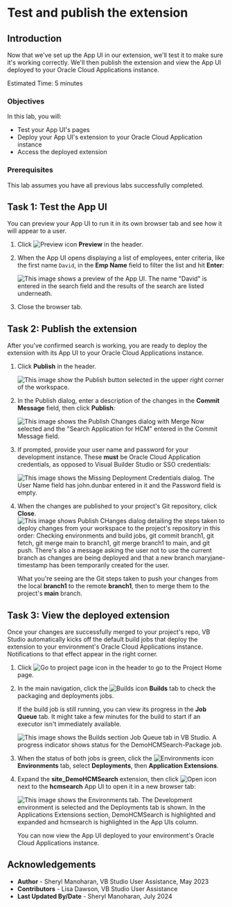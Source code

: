 # Test and publish the extension

## Introduction

Now that we've set up the App UI in our extension, we'll test it to make sure it's working correctly. We'll then publish the extension and view the App UI deployed to your Oracle Cloud Applications instance.

Estimated Time: 5 minutes

### Objectives

In this lab, you will:

* Test your App UI's pages
* Deploy your App UI's extension to your Oracle Cloud Application instance
* Access the deployed extension

### Prerequisites

This lab assumes you have all previous labs successfully completed.

## Task 1: Test the App UI

You can preview your App UI to run it in its own browser tab and see how it will appear to a user.

1. Click ![Preview icon](images/icon-preview.png) **Preview** in the header.

2. When the App UI opens displaying a list of employees, enter criteria, like the first name `David`, in the **Emp Name** field to filter the list and hit **Enter**:

    ![This image shows a preview of the App UI. The name "David" is entered in the search field and the results of the search are listed underneath.](images/preview.png)

3. Close the browser tab.

## Task 2: Publish the extension

After you've confirmed search is working, you are ready to deploy the extension with its App UI to your Oracle Cloud Applications instance.

1. Click **Publish** in the header.

    ![This image show the Publish button selected in the upper right corner of the workspace.](images/publish.png)

2. In the Publish dialog, enter a description of the changes in the **Commit Message** field, then click **Publish**:

    ![This image shows the Publish Changes dialog with Merge Now selected and the "Search Application for HCM" entered in the Commit Message field.](images/publish-changes-dialog.png)

3. If prompted, provide your user name and password for your development instance. These **must** be Oracle Cloud Application credentials, as opposed to Visual Builder Studio or SSO credentials:

    ![This image shows the Missing Deployment Credentials dialog. The User Name field has john.dunbar entered in it and the Password field is empty.](images/deployment-creds.png)

4. When the changes are published to your project's Git repository, click **Close**.
    ![This image shows Publish CHanges dialog detailing the steps taken to deploy changes from your workspace to the project's repository in this order: Checking environments and build jobs, git commit branch1, git fetch, git merge main to branch1, git merge branch1 to main, and git push. There's also a message asking the user not to use the current branch as changes are being deployed and that a new branch maryjane-timestamp has been temporarily created for the user.](images/published.png)

    What you're seeing are the Git steps taken to push your changes from the local **branch1** to the remote **branch1**, then to merge them to the project's **main** branch.

## Task 3: View the deployed extension

Once your changes are successfully merged to your project's repo, VB Studio automatically kicks off the default build jobs that deploy the extension to your environment's Oracle Cloud Applications instance. Notifications to that effect appear in the right corner.

1. Click ![Go to project page icon](images/icon-gotoprojectpage.png) in the header to go to the Project Home page.

2. In the main navigation, click the ![Builds icon](images/icon-builds.png) **Builds** tab to check the packaging and deployments jobs.

    If the build job is still running, you can view its progress in the **Job Queue** tab. It might take a few minutes for the build to start if an executor isn't immediately available.

    ![This image shows the Builds section Job Queue tab in VB Studio. A progress indicator shows status for the DemoHCMSearch-Package job.](images/job-queue.png)

3. When the status of both jobs is green, click the ![Environments icon](images/icon-environments.png) **Environments** tab, select **Deployments**, then **Application Extensions**.

4. Expand the **site_DemoHCMSearch** extension, then click ![Open icon](images/icon-openappui.png) next to the **hcmsearch** App UI to open it in a new browser tab:

    ![This image shows the Environments tab. The Development environment is selected and the Deployments tab is shown. In the Applications Extensions section, DemoHCMSearch is highlighted and expanded and hcmsearch is highlighted in the App UIs column.](images/deployment.png)

    You can now view the App UI deployed to your environment's Oracle Cloud Applications instance.

<!-- You may now **proceed to the next lab**. -->

## Acknowledgements

* **Author** - Sheryl Manoharan, VB Studio User Assistance, May 2023
* **Contributors** -  Lisa Dawson, VB Studio User Assistance
* **Last Updated By/Date** - Sheryl Manoharan, July 2024
